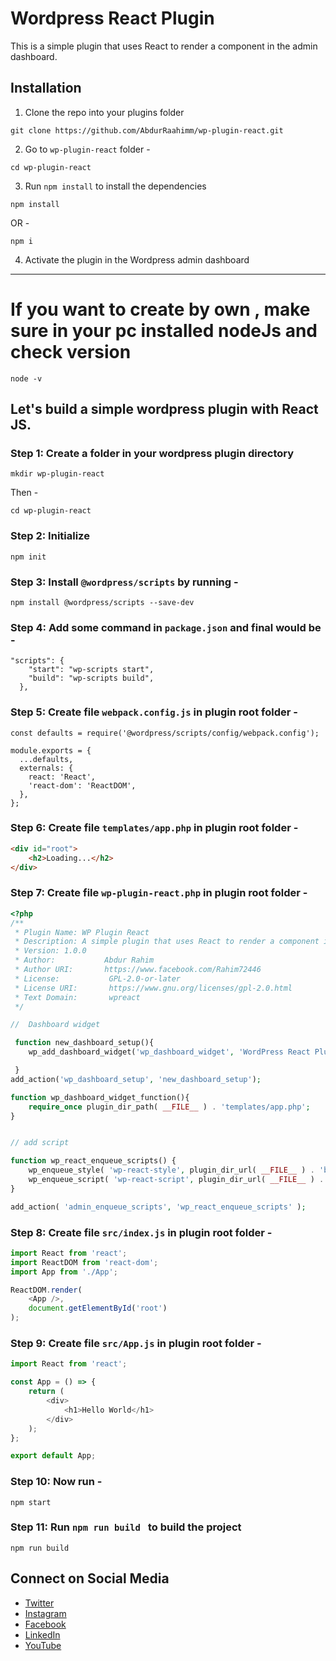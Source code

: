 # Wordpress React Plugin 

This is a simple plugin that uses React to render a component in the admin dashboard.

## Installation

1. Clone the repo into your plugins folder
```shell
git clone https://github.com/AbdurRaahimm/wp-plugin-react.git
```
2. Go to `wp-plugin-react` folder -
```shell
cd wp-plugin-react
```
3. Run `npm install` to install the dependencies
```shell
npm install
```
OR -
```shell
npm i
```

4. Activate the plugin in the Wordpress admin dashboard

_________________________________________________________

# If you want to create by own , make sure in your pc installed nodeJs and check version 
```shell
node -v
```
## Let's build a simple wordpress plugin with React JS.

### Step 1: Create a  folder in your wordpress plugin directory
```shell
mkdir wp-plugin-react
```
Then - 
```shell
cd wp-plugin-react
```
### Step 2:  Initialize 
```shell
npm init
```
### Step 3: Install `@wordpress/scripts` by running -
```shell
npm install @wordpress/scripts --save-dev
```
### Step 4: Add some command in `package.json` and final would be -
```shell
"scripts": {
    "start": "wp-scripts start",
    "build": "wp-scripts build",
  },
```
### Step 5: Create file `webpack.config.js` in plugin root folder -
```shell
const defaults = require('@wordpress/scripts/config/webpack.config');

module.exports = {
  ...defaults,
  externals: {
    react: 'React',
    'react-dom': 'ReactDOM',
  },
};
```

### Step 6: Create file `templates/app.php` in plugin root folder -
```html
<div id="root">
    <h2>Loading...</h2>
</div>
```

### Step 7: Create file `wp-plugin-react.php` in plugin root folder -
```php
<?php
/**
 * Plugin Name: WP Plugin React
 * Description: A simple plugin that uses React to render a component in the admin dashboard.
 * Version: 1.0.0 
 * Author:           Abdur Rahim
 * Author URI:       https://www.facebook.com/Rahim72446
 * License:           GPL-2.0-or-later
 * License URI:       https://www.gnu.org/licenses/gpl-2.0.html
 * Text Domain:       wpreact
 */

//  Dashboard widget

 function new_dashboard_setup(){
    wp_add_dashboard_widget('wp_dashboard_widget', 'WordPress React Plugin', 'wp_dashboard_widget_function');

 }
add_action('wp_dashboard_setup', 'new_dashboard_setup');

function wp_dashboard_widget_function(){
    require_once plugin_dir_path( __FILE__ ) . 'templates/app.php';
}


// add script 

function wp_react_enqueue_scripts() {
    wp_enqueue_style( 'wp-react-style', plugin_dir_url( __FILE__ ) . 'build/index.css' );
    wp_enqueue_script( 'wp-react-script', plugin_dir_url( __FILE__ ) . 'build/index.js', array( 'wp-element' ), '1.0.0', true );
}

add_action( 'admin_enqueue_scripts', 'wp_react_enqueue_scripts' );

```

### Step 8: Create file `src/index.js` in plugin root folder -
```js
import React from 'react';
import ReactDOM from 'react-dom';
import App from './App';

ReactDOM.render(
    <App />,
    document.getElementById('root')
);
```

### Step 9: Create file `src/App.js` in plugin root folder -
```js
import React from 'react';

const App = () => {
    return (
        <div>
            <h1>Hello World</h1>
        </div>
    );
};

export default App;
```

### Step 10:  Now run - 
```shell
npm start
```

### Step 11: Run `npm run build ` to build the project
```shell
npm run build
```


## Connect on Social Media
- [Twitter](https://twitter.com/AbdurRahim4G)
- [Instagram](https://www.instagram.com/abdurrahim4g/)
- [Facebook](https://www.facebook.com/Rahim72446)
- [LinkedIn](https://www.linkedin.com/in/abdur-rahim4g/)
- [YouTube](https://youtube.com/@AbdurRahimm)
